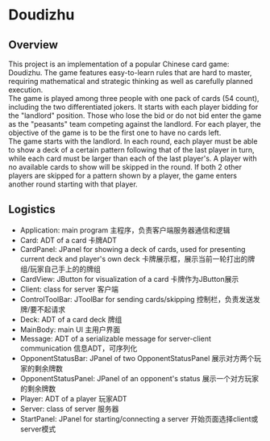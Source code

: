 # Doudizhu
## Overview
This project is an implementation of a popular Chinese card game: Doudizhu. The game features easy-to-learn rules that are hard to master, requiring mathematical and strategic thinking as well as carefully planned execution.  
The game is played among three people with one pack of cards (54 count), including the two differentiated jokers. It starts with each player bidding for the "landlord" position. Those who lose the bid or do not bid enter the game as the "peasants" team competing against the landlord. For each player, the objective of the game is to be the first one to have no cards left.  
The game starts with the landlord. In each round, each player must be able to show a deck of a certain pattern following that of the last player in turn, while each card must be larger than each of the last player's. A player with no available cards to show will be skipped in the round. If both 2 other players are skipped for a pattern shown by a player, the game enters another round starting with that player.
## Logistics
* Application: main program 主程序，负责客户端服务器通信和逻辑
* Card: ADT of a card 卡牌ADT
* CardPanel: JPanel for showing a deck of cards, used for presenting current deck and player's own deck 卡牌展示框，展示当前一轮打出的牌组/玩家自己手上的的牌组
* CardView: JButton for visualization of a card 卡牌作为JButton展示
* Client: class for server 客户端
* ControlToolBar: JToolBar for sending cards/skipping 控制栏，负责发送发牌/要不起请求
* Deck: ADT of a card deck 牌组
* MainBody: main UI 主用户界面
* Message: ADT of a serializable message for server-client communication 信息ADT，可序列化
* OpponentStatusBar: JPanel of two OpponentStatusPanel 展示对方两个玩家的剩余牌数
* OpponentStatusPanel: JPanel of an opponent's status 展示一个对方玩家的剩余牌数
* Player: ADT of a player 玩家ADT
* Server: class of server 服务器
* StartPanel: JPanel for starting/connecting a server 开始页面选择client或server模式
